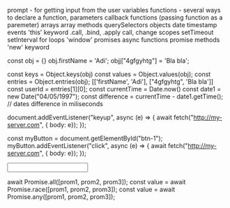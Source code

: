 prompt - for getting input from the user
variables
functions - several ways to declare a function, parameters
callback functions (passing function as a paremeter)
arrays
array methods
querySelectors
objects
date
timestamp
events
'this' keyword
.call, .bind, .apply
call, change
scopes
setTimeout
setInterval
for loops
'window' 
promises
async functions
promise methods
'new' keyword

const obj = {}
obj.firstName = 'Adi';
objj["4gfgyhtg"] = 'Bla bla';

const keys = Object.keys(obj)
const values = Object.values(obj);
const entries = Object.entries(obj);
[['firstName', 'Adi'], ["4gfgyhtg", 'Bla bla']]
const userId = entries[1][0];
const currentTime = Date.now()
const date1 = new Date("04/05/1997");
const difference = currentTime - date1.getTime(); // dates difference in miliseconds

document.addEventListener("keyup", async (e) => {
  await fetch("http://my-server.com", { body: e});
});

const myButton = document.getElementById("btn-1");
myButton.addEventListener("click", async (e) => {
  await fetch("http://my-server.com", { body: e});
});

<input onfocus="saveDataInLocalhost()">

await Promise.all([prom1, prom2, prom3]);
const value = await Promise.race([prom1, prom2, prom3]);
const value = await Promise.any([prom1, prom2, prom3]);